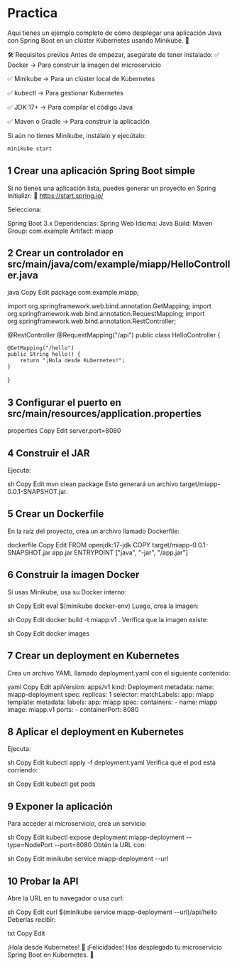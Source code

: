 # Practica

Aquí tienes un ejemplo completo de cómo desplegar una aplicación Java con Spring Boot en un clúster Kubernetes usando Minikube. 🚀

🛠 Requisitos previos
Antes de empezar, asegúrate de tener instalado: 
✅ Docker → Para construir la imagen del microservicio

✅ Minikube → Para un clúster local de Kubernetes

✅ kubectl → Para gestionar Kubernetes

✅ JDK 17+ → Para compilar el código Java

✅ Maven o Gradle → Para construir la aplicación

Si aún no tienes Minikube, instálalo y ejecútalo:

```sh
minikube start
```

## 1 Crear una aplicación Spring Boot simple
Si no tienes una aplicación lista, puedes generar un proyecto en Spring Initializr:
🔗 https://start.spring.io/

Selecciona:

Spring Boot 3.x
Dependencias: Spring Web
Idioma: Java
Build: Maven
Group: com.example
Artifact: miapp


## 2 Crear un controlador en src/main/java/com/example/miapp/HelloController.java
java
Copy
Edit
package com.example.miapp;

import org.springframework.web.bind.annotation.GetMapping;
import org.springframework.web.bind.annotation.RequestMapping;
import org.springframework.web.bind.annotation.RestController;

@RestController
@RequestMapping("/api")
public class HelloController {

    @GetMapping("/hello")
    public String hello() {
        return "¡Hola desde Kubernetes!";
    }
}

## 3 Configurar el puerto en src/main/resources/application.properties
properties
Copy
Edit
server.port=8080

## 4 Construir el JAR
Ejecuta:

sh
Copy
Edit
mvn clean package
Esto generará un archivo target/miapp-0.0.1-SNAPSHOT.jar.

## 5 Crear un Dockerfile
En la raíz del proyecto, crea un archivo llamado Dockerfile:

dockerfile
Copy
Edit
FROM openjdk:17-jdk
COPY target/miapp-0.0.1-SNAPSHOT.jar app.jar
ENTRYPOINT ["java", "-jar", "/app.jar"]

## 6 Construir la imagen Docker
Si usas Minikube, usa su Docker interno:

sh
Copy
Edit
eval $(minikube docker-env)
Luego, crea la imagen:

sh
Copy
Edit
docker build -t miapp:v1 .
Verifica que la imagen existe:

sh
Copy
Edit
docker images

## 7 Crear un deployment en Kubernetes
Crea un archivo YAML llamado deployment.yaml con el siguiente contenido:

yaml
Copy
Edit
apiVersion: apps/v1
kind: Deployment
metadata:
  name: miapp-deployment
spec:
  replicas: 1
  selector:
    matchLabels:
      app: miapp
  template:
    metadata:
      labels:
        app: miapp
    spec:
      containers:
        - name: miapp
          image: miapp:v1
          ports:
            - containerPort: 8080
## 8 Aplicar el deployment en Kubernetes
Ejecuta:

sh
Copy
Edit
kubectl apply -f deployment.yaml
Verifica que el pod está corriendo:

sh
Copy
Edit
kubectl get pods


## 9  Exponer la aplicación
Para acceder al microservicio, crea un servicio:

sh
Copy
Edit
kubectl expose deployment miapp-deployment --type=NodePort --port=8080
Obtén la URL con:

sh
Copy
Edit
minikube service miapp-deployment --url

## 10 Probar la API
Abre la URL en tu navegador o usa curl:

sh
Copy
Edit
curl $(minikube service miapp-deployment --url)/api/hello
Deberías recibir:

txt
Copy
Edit


¡Hola desde Kubernetes!
🎉 ¡Felicidades! Has desplegado tu microservicio Spring Boot en Kubernetes. 🚀







